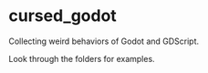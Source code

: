 # cursed_godot
Collecting weird behaviors of Godot and GDScript.

Look through the folders for examples.
